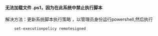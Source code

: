 #### 无法加载文件 .ps1，因为在此系统中禁止执行脚本
解决方法：更新系统脚本执行策略 ，以管理员身份运行powershell,然后执行
```bash
	set-executionpolicy remotesigned
```
